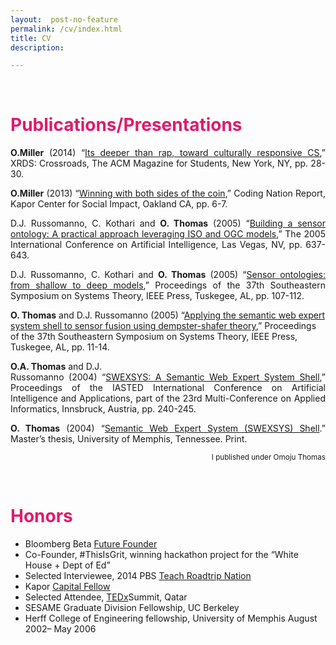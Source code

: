 ```yaml
---
layout:  post-no-feature
permalink: /cv/index.html
title: CV
description: 

---
```


<p style="padding-left:210px;"><span style="color:#ffffff;">&#8211;</span></p>
<h1><span style="color:#e01b6a;">Publications/Presentations</span></h1>
<p class="MsoNormal" style="margin-bottom:6pt;text-align:justify;text-justify:inter-ideograph;line-height:normal;"><strong>O.Miller</strong> (2014) &#8220;<a href="http://dl.acm.org/citation.cfm?id=2604994">Its deeper than rap, toward culturally responsive CS</a>,&#8221; XRDS: Crossroads, The ACM Magazine for Students, New York, NY, pp. 28-30.</p>
<p class="MsoNormal" style="margin-bottom:6pt;text-align:justify;text-justify:inter-ideograph;line-height:normal;"><strong>O.Miller</strong> (2013) &#8220;<a href="http://kaporcenter.org/wp-content/uploads/2013/10/Kapor_CodingLandscape_R3.pdf">Winning with both sides of the coin</a>,&#8221; Coding Nation Report, Kapor Center for Social Impact, Oakland CA, pp. 6-7.</p>
<p class="MsoNormal" style="margin-bottom:6pt;text-align:justify;text-justify:inter-ideograph;line-height:normal;">D.J. Russomanno, C. Kothari and <strong>O. Thomas</strong> (2005) “<a class="cit-dark-large-link" href="http://scholar.google.com/citations?view_op=view_citation&amp;hl=en&amp;user=E7z_wrwAAAAJ&amp;citation_for_view=E7z_wrwAAAAJ:u5HHmVD_uO8C">Building a sensor ontology: A practical approach leveraging ISO and OGC models</a>,” The 2005 International Conference on Artificial Intelligence, Las Vegas, NV, pp. 637-643.</p>
<p class="MsoNormal" style="margin-bottom:6pt;text-align:justify;text-justify:inter-ideograph;line-height:normal;">D.J. Russomanno, C. Kothari and <strong>O. Thomas</strong> (2005) “<a class="cit-dark-large-link" href="http://scholar.google.com/citations?view_op=view_citation&amp;hl=en&amp;user=E7z_wrwAAAAJ&amp;citation_for_view=E7z_wrwAAAAJ:u-x6o8ySG0sC">Sensor ontologies: from shallow to deep models</a>,” Proceedings of the 37th Southeastern Symposium on Systems Theory, IEEE Press, Tuskegee, AL, pp. 107-112.</p>
<p class="MsoNormal" style="line-height:normal;"><strong>O. Thomas</strong> and D.J. Russomanno (2005) “<a class="cit-dark-large-link" href="http://scholar.google.com/citations?view_op=view_citation&amp;hl=en&amp;user=E7z_wrwAAAAJ&amp;citation_for_view=E7z_wrwAAAAJ:d1gkVwhDpl0C">Applying the semantic web expert system shell to sensor fusion using dempster-shafer theory</a>,” Proceedings of the 37th Southeastern Symposium on Systems Theory, IEEE Press, Tuskegee, AL, pp. 11-14.</p>
<p class="MsoNormal" style="margin-bottom:6pt;text-align:justify;text-justify:inter-ideograph;line-height:normal;"><strong>O.A. Thomas</strong> and D.J.<br />
Russomanno (2004) “<a class="cit-dark-large-link" href="http://scholar.google.com/citations?view_op=view_citation&amp;hl=en&amp;user=E7z_wrwAAAAJ&amp;citation_for_view=E7z_wrwAAAAJ:2osOgNQ5qMEC">SWEXSYS: A Semantic Web Expert System Shell</a>,” Proceedings of the IASTED International Conference on Artificial Intelligence and Applications, part of the 23rd Multi-Conference on Applied Informatics, Innsbruck, Austria, pp. 240-245.</p>
<p class="MsoNormal" style="text-align:justify;text-justify:inter-ideograph;line-height:normal;"><strong>O. Thomas</strong> (2004) “<a class="cit-dark-large-link" href="http://scholar.google.com/citations?view_op=view_citation&amp;hl=en&amp;user=E7z_wrwAAAAJ&amp;citation_for_view=E7z_wrwAAAAJ:9yKSN-GCB0IC">Semantic Web Expert System (SWEXSYS) Shell</a>.” Master’s thesis, University of Memphis, Tennessee. Print.</p>
<p style="text-align:right;"><sup>I published under Omoju Thomas<br />
</sup></p>

<p style="padding-left:210px;"><span style="color:#ffffff;">&#8211;</span></p>
<h1><span style="color:#e01b6a;">Honors</span></h1>
<ul>
<li>Bloomberg Beta <a href="http://www.npr.org/blogs/alltechconsidered/2014/10/05/351851015/fortune-tellers-step-aside-big-data-looks-for-future-entrepreneurs">Future Founder</a></li>
<li>Co-Founder, #ThisIsGrit, winning hackathon project for the &#8220;White House + Dept of Ed&#8221;</li>
<li>Selected Interviewee, 2014 PBS <a href="http://roadtripnation.com/roadtrip/teach-roadtrip">Teach Roadtrip Nation</a></li>
<li>Kapor <a href="http://prezi.com/lv0l3abqfh-i/kapor-capital-fellows-2012/">Capital Fellow</a></li>
<li>Selected Attendee, <a href="http://youtu.be/TjisSInTmYo?t=1m2s">TEDx</a>Summit, Qatar</li>
<li>SESAME Graduate Division Fellowship, UC Berkeley</li>
<li>Herff College of Engineering fellowship, University of Memphis August 2002– May 2006</li>
</ul>

